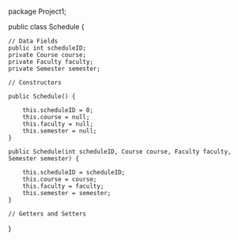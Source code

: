 
package Project1;


public class Schedule {
    
    // Data Fields
    public int scheduleID;
    private Course course;
    private Faculty faculty;
    private Semester semester;
    
    // Constructors
    
    public Schedule() {
        
        this.scheduleID = 0;
        this.course = null;
        this.faculty = null;
        this.semester = null;
    }
    
    public Schedule(int scheduleID, Course course, Faculty faculty, Semester semester) {
        
        this.scheduleID = scheduleID;
        this.course = course;
        this.faculty = faculty;
        this.semester = semester;
    }
    
    // Getters and Setters
    
    
  
    
}
